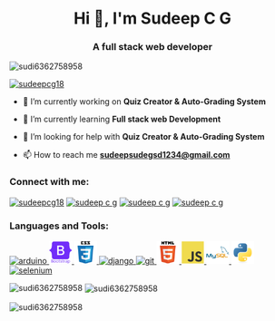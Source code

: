 <h1 align="center">Hi 👋, I'm Sudeep C G</h1>
<h3 align="center">A full stack web developer</h3>

<p align="left"> <img src="https://komarev.com/ghpvc/?username=sudi6362758958&label=Profile%20views&color=0e75b6&style=flat" alt="sudi6362758958" /> </p>

<p align="left"> <a href="https://twitter.com/sudeepcg18" target="blank"><img src="https://img.shields.io/twitter/follow/sudeepcg18?logo=twitter&style=for-the-badge" alt="sudeepcg18" /></a> </p>

- 🔭 I’m currently working on **Quiz Creator & Auto-Grading System**

- 🌱 I’m currently learning **Full stack web Development**

- 🤝 I’m looking for help with **Quiz Creator & Auto-Grading System**

- 📫 How to reach me **sudeepsudegsd1234@gmail.com**

<h3 align="left">Connect with me:</h3>
<p align="left">
<a href="https://twitter.com/sudeepcg18" target="blank"><img align="center" src="https://raw.githubusercontent.com/rahuldkjain/github-profile-readme-generator/master/src/images/icons/Social/twitter.svg" alt="sudeepcg18" height="30" width="40" /></a>
<a href="https://linkedin.com/in/sudeep c g" target="blank"><img align="center" src="https://raw.githubusercontent.com/rahuldkjain/github-profile-readme-generator/master/src/images/icons/Social/linked-in-alt.svg" alt="sudeep c g" height="30" width="40" /></a>
<a href="https://fb.com/sudeep c g" target="blank"><img align="center" src="https://raw.githubusercontent.com/rahuldkjain/github-profile-readme-generator/master/src/images/icons/Social/facebook.svg" alt="sudeep c g" height="30" width="40" /></a>
<a href="https://instagram.com/sudeep c g" target="blank"><img align="center" src="https://raw.githubusercontent.com/rahuldkjain/github-profile-readme-generator/master/src/images/icons/Social/instagram.svg" alt="sudeep c g" height="30" width="40" /></a>
</p>

<h3 align="left">Languages and Tools:</h3>
<p align="left"> <a href="https://www.arduino.cc/" target="_blank" rel="noreferrer"> <img src="https://cdn.worldvectorlogo.com/logos/arduino-1.svg" alt="arduino" width="40" height="40"/> </a> <a href="https://getbootstrap.com" target="_blank" rel="noreferrer"> <img src="https://raw.githubusercontent.com/devicons/devicon/master/icons/bootstrap/bootstrap-plain-wordmark.svg" alt="bootstrap" width="40" height="40"/> </a> <a href="https://www.w3schools.com/css/" target="_blank" rel="noreferrer"> <img src="https://raw.githubusercontent.com/devicons/devicon/master/icons/css3/css3-original-wordmark.svg" alt="css3" width="40" height="40"/> </a> <a href="https://www.djangoproject.com/" target="_blank" rel="noreferrer"> <img src="https://cdn.worldvectorlogo.com/logos/django.svg" alt="django" width="40" height="40"/> </a> <a href="https://git-scm.com/" target="_blank" rel="noreferrer"> <img src="https://www.vectorlogo.zone/logos/git-scm/git-scm-icon.svg" alt="git" width="40" height="40"/> </a> <a href="https://www.w3.org/html/" target="_blank" rel="noreferrer"> <img src="https://raw.githubusercontent.com/devicons/devicon/master/icons/html5/html5-original-wordmark.svg" alt="html5" width="40" height="40"/> </a> <a href="https://developer.mozilla.org/en-US/docs/Web/JavaScript" target="_blank" rel="noreferrer"> <img src="https://raw.githubusercontent.com/devicons/devicon/master/icons/javascript/javascript-original.svg" alt="javascript" width="40" height="40"/> </a> <a href="https://www.mysql.com/" target="_blank" rel="noreferrer"> <img src="https://raw.githubusercontent.com/devicons/devicon/master/icons/mysql/mysql-original-wordmark.svg" alt="mysql" width="40" height="40"/> </a> <a href="https://www.python.org" target="_blank" rel="noreferrer"> <img src="https://raw.githubusercontent.com/devicons/devicon/master/icons/python/python-original.svg" alt="python" width="40" height="40"/> </a> <a href="https://www.selenium.dev" target="_blank" rel="noreferrer"> <img src="https://raw.githubusercontent.com/detain/svg-logos/780f25886640cef088af994181646db2f6b1a3f8/svg/selenium-logo.svg" alt="selenium" width="40" height="40"/> </a> </p>

<p><img align="left" src="https://github-readme-stats.vercel.app/api/top-langs?username=sudi6362758958&show_icons=true&locale=en&layout=compact" alt="sudi6362758958" /></p>

<p>&nbsp;<img align="center" src="https://github-readme-stats.vercel.app/api?username=sudi6362758958&show_icons=true&locale=en" alt="sudi6362758958" /></p>

<p><img align="center" src="https://github-readme-streak-stats.herokuapp.com/?user=sudi6362758958&" alt="sudi6362758958" /></p>

